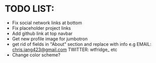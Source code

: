 # TODO LIST:

- Fix social network links at bottom
- Fix placeholder project links
- Add github link at top navbar
- Get new profile image for jumbotron
- get rid of fields in "About" section and replace with info
	e.g EMAIL: 	chris.jang423@gmail.com
	    TWITTER: 	wtfridge_ 
		etc
- Change color scheme?
